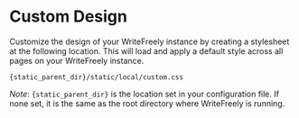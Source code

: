 # Custom Design

Customize the design of your WriteFreely instance by creating a stylesheet at the following location. This will load and apply a default style across all pages on your WriteFreely instance.

```
{static_parent_dir}/static/local/custom.css
```

_Note_: `{static_parent_dir}` is the location set in your configuration file. If none set, it is the same as the root directory where WriteFreely is running.